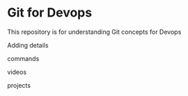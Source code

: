 # Git for Devops

This repository is for understanding Git concepts for Devops


Adding details

commands

videos 

projects
